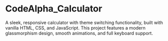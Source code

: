 # CodeAlpha_Calculator
A sleek, responsive calculator with theme switching functionality, built with vanilla HTML, CSS, and JavaScript. This project features a modern glassmorphism design, smooth animations, and full keyboard support.
